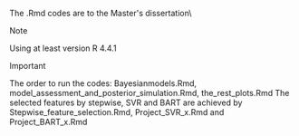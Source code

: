 The .Rmd codes are to the Master's dissertation\
> [!NOTE]
> Using at least version R 4.4.1

> [!IMPORTANT]
> The order to run the codes: Bayesianmodels.Rmd, model_assessment_and_posterior_simulation.Rmd, the_rest_plots.Rmd
> The selected features by stepwise, SVR and BART are achieved by Stepwise_feature_selection.Rmd, Project_SVR_x.Rmd and Project_BART_x.Rmd  
